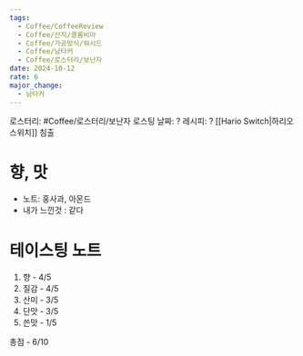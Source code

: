 ```yaml
---
tags:
  - Coffee/CoffeeReview
  - Coffee/산지/콜롬비아
  - Coffee/가공방식/워시드
  - Coffee/남타커
  - Coffee/로스터리/보난자
date: 2024-10-12
rate: 6
major_change:
  - 남타커
---
```

로스터리: #Coffee/로스터리/보난자 
로스팅 날짜: ?
레시피: ? [[Hario Switch|하리오 스위치]] 침출
# 향, 맛
- 노트: 홍사과, 아몬드
- 내가 느낀것 : 같다
# 테이스팅 노트
1. 향 - 4/5
2. 질감 - 4/5
3. 산미 - 3/5
4. 단맛 - 3/5
5. 쓴맛 - 1/5

총점 - 6/10